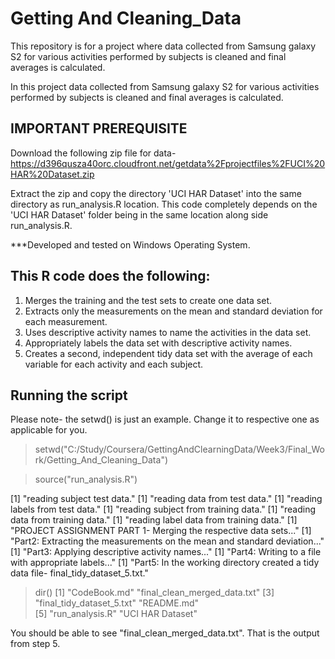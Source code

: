 # Getting And Cleaning_Data
This repository is for a project where data collected from Samsung galaxy S2 for various activities performed by subjects is cleaned and final averages is calculated.

In this project data collected from Samsung galaxy S2 for various activities performed 
by subjects is cleaned and final averages is calculated.

## IMPORTANT PREREQUISITE
Download the following zip file for data-
https://d396qusza40orc.cloudfront.net/getdata%2Fprojectfiles%2FUCI%20HAR%20Dataset.zip

Extract the zip and copy the directory 'UCI HAR Dataset' into the same directory as
run_analysis.R location.
This code completely depends on the 'UCI HAR Dataset' folder being in the same location
along side run_analysis.R.

***Developed and tested on Windows Operating System.

## This R code does the following:

1. Merges the training and the test sets to create one data set.
2. Extracts only the measurements on the mean and standard deviation for each measurement.
3. Uses descriptive activity names to name the activities in the data set.
4. Appropriately labels the data set with descriptive activity names.
5. Creates a second, independent tidy data set with the average of each variable for each activity and each subject.

## Running the script
Please note- the setwd() is just an example. Change it to respective one as applicable for you.

> setwd("C:/Study/Coursera/GettingAndClearningData/Week3/Final_Work/Getting_And_Cleaning_Data")

> source("run_analysis.R")

[1] "reading subject test data."
[1] "reading data from test data."
[1] "reading labels from test data."
[1] "reading subject from training data."
[1] "reading data from training data."
[1] "reading label data from training data."
[1] "PROJECT ASSIGNMENT PART 1- Merging the respective data sets..."
[1] "Part2: Extracting the measurements on the mean and standard deviation..."
[1] "Part3: Applying descriptive activity names..."
[1] "Part4: Writing to a file with appropriate labels..."
[1] "Part5: In the working directory created a tidy data file- final_tidy_dataset_5.txt."
> 

> dir()
[1] "CodeBook.md"                 "final_clean_merged_data.txt"
[3] "final_tidy_dataset_5.txt"    "README.md"                  
[5] "run_analysis.R"              "UCI HAR Dataset"            
> 

You should be able to see "final_clean_merged_data.txt". That is the output from step 5.



